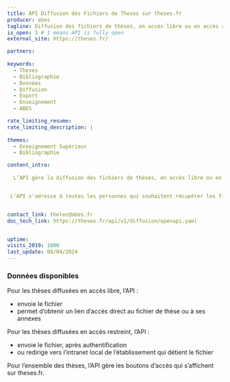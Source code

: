 ```yaml
---
title: API Diffusion des Fichiers de Theses sur theses.fr
producer: abes
tagline: Diffusion des fichiers de thèses, en accès libre ou en accès restreint, sur theses.fr
is_open: 1 # 1 means API is fully open
external_site: https://theses.fr/

partners:
 
keywords:
  - Theses
  - Bibliographie
  - Données
  - Diffusion
  - Export
  - Enseignement
  - ABES

rate_limiting_resume: 
rate_limiting_description: |
 
themes:
  - Enseignement Supérieur
  - Bibliographie

content_intro:
  
  L’API gère la diffusion des fichiers de thèses, en accès libre ou en accès restreint, sur theses.fr.


 L'API s'adresse à toutes les personnes qui souhaitent récupérer les fichiers de thèses de doctorat, ou les modalités d’accès aux thèses de doctorat, pour les réutiliser au sein de leur propre système d'information, à des fins de recherche ou pour constituer une base de données, c'est à dire la DSI, data scientists, bibliothecaires, etc.


contact_link: thelec@abes.fr
doc_tech_link: https://theses.fr/api/v1/diffusion/openapi.yaml


uptime: 
visits_2019: 1000
last_update: 08/04/2024
---
```


### Données disponibles

Pour les thèses diffusées en accès libre, l’API :
- envoie le fichier
- permet d’obtenir un lien d’accès direct au fichier de thèse ou à ses annexes

Pour les thèses diffusées en accès restreint, l’API :
- envoie le fichier, après authentification
- ou redirige vers l’intranet local de l’établissement qui détient le fichier

Pour l’ensemble des thèses, l’API gère les boutons d’accès qui s’affichent sur theses.fr.
